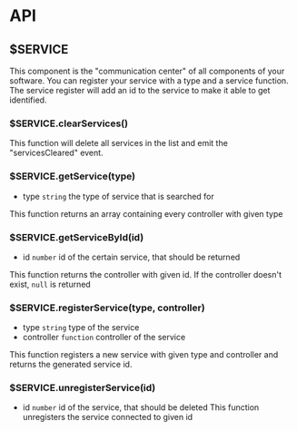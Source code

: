 
# API

## $SERVICE
This component is the "communication center" of all components of your software. You can register your service with a type and a service function. The service register will add an id to the service to make it able to get identified.

### $SERVICE.clearServices()
This function will delete all services in the list and emit the "servicesCleared" event.

### $SERVICE.getService(type)
* type `string` the type of service that is searched for

This function returns an array containing every controller with given type

### $SERVICE.getServiceById(id)
* id `number` id of the certain service, that should be returned

This function returns the controller with given id. If the controller doesn't exist, `null` is returned
### $SERVICE.registerService(type, controller)
* type `string` type of the service
* controller `function` controller of the service

This function registers a new service with given type and controller and returns the generated service id.
### $SERVICE.unregisterService(id)
* id `number` id of the service, that should be deleted
This function unregisters the service connected to given id
